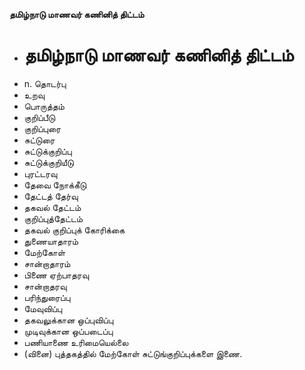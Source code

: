 **தமிழ்நாடு மாணவர் கணினித் திட்டம்**
- # தமிழ்நாடு மாணவர் கணினித் திட்டம்
- n. தொடர்பு
- உறவு
- பொருத்தம்
- குறிப்பீடு
- குறிப்புரை
- சுட்டுரை
- சுட்டுக்குறிப்பு
- சுட்டுக்குறியீடு
- புரட்டரவு
- தேவை நோக்கீடு
- தேட்டத் தேர்வு
- தகவல் தேட்டம்
- குறிப்புத்தேட்டம்
- தகவல் குறிப்புக் கோரிக்கை
- துணையாதாரம்
- மேற்கோள்
- சான்றாதாரம்
- பிணை ஏற்பாதரவு
- சான்றாதரவு
- பரிந்துரைப்பு
- மேவுவிப்பு
- தகவலுக்கான ஒப்புவிப்பு
- முடிவுக்கான ஒப்படைப்பு
- பணியாணை உரிமையெல்லை
- (வினை) புத்தகத்தில் மேற்கோள் சுட்டுங்குறிப்புக்களை இணை.


